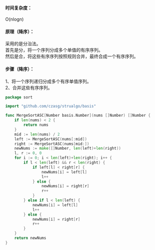 #### 时间复杂度：
O(nlogn)

#### 原理（降序）：
采用的是分治法。    
首先是分，将一个序列分成多个单值的有序序列。    
然后是合，将这些有序序列按照规则合并，最终合成一个有序序列。  

#### 步骤（降序）：  
1、将一个序列递归分成多个有序单值序列。     
2、合并这些有序序列。       

```go title="https://github.com/czasg/strualgo/blob/main/algo/sort/merge.go"
package sort

import "github.com/czasg/strualgo/basis"

func MergeSortASC[Number basis.Number](nums []Number) []Number {
	if len(nums) < 2 {
		return nums
	}
	mid := len(nums) / 2
	left := MergeSortASC(nums[:mid])
	right := MergeSortASC(nums[mid:])
	newNums := make([]Number, len(left)+len(right))
	l, r := 0, 0
	for i := 0; i < len(left)+len(right); i++ {
		if l < len(left) && r < len(right) {
			if left[l] < right[r] {
				newNums[i] = left[l]
				l++
			} else {
				newNums[i] = right[r]
				r++
			}
		} else if l < len(left) {
			newNums[i] = left[l]
			l++
		} else {
			newNums[i] = right[r]
			r++
		}
	}
	return newNums
}
```
